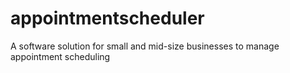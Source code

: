 # appointmentscheduler
A software solution for small and mid-size businesses to manage appointment scheduling
